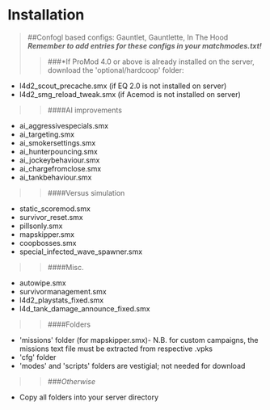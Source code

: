 # Installation  

>##Confogl based configs: Gauntlet, Gauntlette, In The Hood   
**_Remember to add entries for these configs in your matchmodes.txt!_**
>>###*If ProMod 4.0 or above is already installed on the server, download the 'optional/hardcoop' folder:    
 * l4d2_scout_precache.smx (if EQ 2.0 is not installed on server)   
 * l4d2_smg_reload_tweak.smx (if Acemod is not installed on server)

>>####AI improvements  
>>
 * ai_aggressivespecials.smx
 * ai_targeting.smx  
 * ai_smokersettings.smx  
 * ai_hunterpouncing.smx  
 * ai_jockeybehaviour.smx  
 * ai_chargefromclose.smx  
 * ai_tankbehaviour.smx  

>>####Versus simulation
>>
 * static_scoremod.smx
 * survivor_reset.smx
 * pillsonly.smx
 * mapskipper.smx
 * coopbosses.smx
 * special_infected_wave_spawner.smx

>>####Misc.
>>
 * autowipe.smx
 * survivormanagement.smx
 * l4d2_playstats_fixed.smx  
 * l4d_tank_damage_announce_fixed.smx  
 
>>####Folders
>>
 * 'missions' folder (for mapskipper.smx)- N.B. for custom campaigns, the missions text file must be extracted from respective .vpks 
 * 'cfg' folder
 * 'modes' and 'scripts' folders are vestigial; not needed for download

>>###*Otherwise*  
 * Copy all folders into your server directory    



